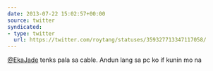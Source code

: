 ```yaml
---
date: 2013-07-22 15:02:57+00:00
source: twitter
syndicated:
- type: twitter
  url: https://twitter.com/roytang/statuses/359327713347117058/
---
```


[@EkaJade](https://twitter.com/EkaJade/) tenks pala sa cable. Andun lang sa pc ko if kunin mo na